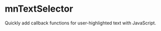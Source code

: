 mnTextSelector
==============

Quickly add callback functions for user-highlighted text with JavaScript.